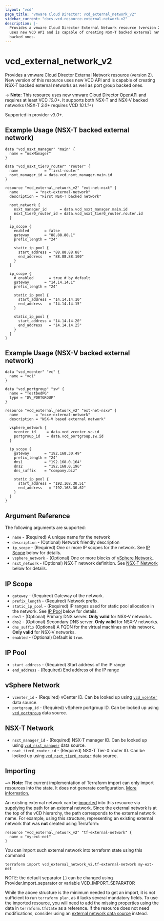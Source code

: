 ```yaml
---
layout: "vcd"
page_title: "vmware Cloud Director: vcd_external_network_v2"
sidebar_current: "docs-vcd-resource-external-network-v2"
description: |-
  Provides a vmware Cloud Director External Network resource (version 2). New version of this resource
  uses new VCD API and is capable of creating NSX-T backed external networks as well as port group
  backed ones.
---
```


# vcd\_external\_network\_v2

Provides a vmware Cloud Director External Network resource (version 2). New version of this resource 
uses new VCD API and is capable of creating NSX-T backed external networks as well as port group
backed ones.

-> **Note:** This resource uses new vmware Cloud Director
[OpenAPI](https://code.vmware.com/docs/11982/getting-started-with-vmware-cloud-director-openapi) and
requires at least VCD *10.0+*. It supports both NSX-T and NSX-V backed networks (NSX-T *3.0+* requires VCD *10.1.1+*)

Supported in provider *v3.0+*.

## Example Usage (NSX-T backed external network)

```hcl
data "vcd_nsxt_manager" "main" {
  name = "nsxManager"
}

data "vcd_nsxt_tier0_router" "router" {
  name            = "first-router"
  nsxt_manager_id = data.vcd_nsxt_manager.main.id
}

resource "vcd_external_network_v2" "ext-net-nsxt" {
  name        = "nsxt-external-network"
  description = "First NSX-T backed network"

  nsxt_network {
    nsxt_manager_id      = data.vcd_nsxt_manager.main.id
    nsxt_tier0_router_id = data.vcd_nsxt_tier0_router.router.id
  }

  ip_scope {
    enabled       = false
    gateway       = "88.88.88.1"
    prefix_length = "24"

    static_ip_pool {
      start_address = "88.88.88.88"
      end_address   = "88.88.88.100"
    }
  }

  ip_scope {
    # enabled       = true # by default
    gateway       = "14.14.14.1"
    prefix_length = "24"

    static_ip_pool {
      start_address = "14.14.14.10"
      end_address   = "14.14.14.15"
    }
    
    static_ip_pool {
      start_address = "14.14.14.20"
      end_address   = "14.14.14.25"
    }
  }
}
```

## Example Usage (NSX-V backed external network)
```hcl
data "vcd_vcenter" "vc" {
  name = "vc1"
}

data "vcd_portgroup" "sw" {
  name = "TestbedPG"
  type = "DV_PORTGROUP"
}

resource "vcd_external_network_v2" "ext-net-nsxv" {
  name        = "nsxv-external-network"
  description = "NSX-V based external network"

  vsphere_network {
    vcenter_id     = data.vcd_vcenter.vc.id
    portgroup_id   = data.vcd_portgroup.sw.id
  }

  ip_scope {
    gateway       = "192.168.30.49"
    prefix_length = "24"
    dns1          = "192.168.0.164"
    dns2          = "192.168.0.196"
    dns_suffix    = "company.biz"

    static_ip_pool {
      start_address = "192.168.30.51"
      end_address   = "192.168.30.62"
    }
  }
}
```

## Argument Reference

The following arguments are supported:

* `name` - (Required) A unique name for the network
* `description` - (Optional) Network friendly description
* `ip_scope` - (Required) One or more IP scopes for the network. See [IP Scope](#ipscope) below for details.
* `vsphere_network` - (Optional) One or more blocks of [vSphere Network](#vspherenetwork)..
* `nsxt_network` - (Optional) NSX-T network definition. See [NSX-T Network](#nsxtnetwork) below for details.

<a id="ipscope"></a>
## IP Scope

* `gateway` - (Required) Gateway of the network.
* `prefix_length` - (Required) Network prefix.
* `static_ip_pool` - (Required) IP ranges used for static pool allocation in the network.  See [IP Pool](#ip-pool) below for details.
* `dns1` - (Optional) Primary DNS server. **Only valid** for NSX-V networks.
* `dns2` - (Optional) Secondary DNS server. **Only valid** for NSX-V networks.
* `dns_suffix` (Optional) A FQDN for the virtual machines on this network. **Only valid** for NSX-V networks.
* `enabled` - (Optional) Default is `true`.

<a id="ip-pool"></a>
## IP Pool

* `start_address` - (Required) Start address of the IP range
* `end_address` - (Required) End address of the IP range

<a id="vspherenetwork"></a>
## vSphere Network

* `vcenter_id` - (Required) vCenter ID. Can be looked up using [`vcd_vcenter`](/docs/providers/vcd/d/vcenter.html) data source.
* `portgroup_id` - (Required) vSphere portgroup ID. Can be looked up using  [`vcd_portgroup`](/docs/providers/vcd/d/portgroup.html) data source.

<a id="nsxtnetwork"></a>
## NSX-T Network

* `nsxt_manager_id` - (Required) NSX-T manager ID. Can be looked up using [`vcd_nsxt_manager`](/docs/providers/vcd/d/nsxt_manager.html) data source.
* `nsxt_tier0_router_id` - (Required) NSX-T Tier-0 router ID. Can be looked up using
  [`vcd_nsxt_tier0_router`](/docs/providers/vcd/d/nsxt_tier0_router.html) data source.

## Importing

~> **Note:** The current implementation of Terraform import can only import resources into the state. It does not generate
configuration. [More information.][docs-import]

An existing external network can be [imported][docs-import] into this resource via supplying the path for an external network. Since the external network is
at the top of the vCD hierarchy, the path corresponds to the external network name.
For example, using this structure, representing an existing external network that was **not** created using Terraform:

```hcl
resource "vcd_external_network_v2" "tf-external-network" {
  name = "my-ext-net"
}
```

You can import such external network into terraform state using this command

```
terraform import vcd_external_network_v2.tf-external-network my-ext-net
```

[docs-import]:https://www.terraform.io/docs/import/

NOTE: the default separator (.) can be changed using Provider.import_separator or variable VCD_IMPORT_SEPARATOR

While the above structure is the minimum needed to get an import, it is not sufficient to run `terraform plan`,
as it lacks several mandatory fields. To use the imported resource, you will need to add the missing properties
using the data in `terraform.tfstate` as a reference. If the resource does not need modifications, consider using
an [external network data source](/docs/providers/vcd/d/external_network_v2.html) instead. 
